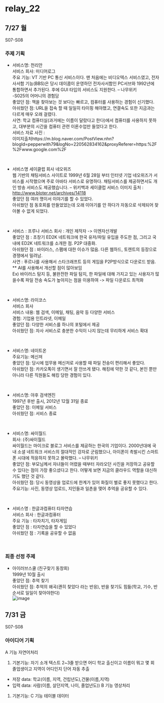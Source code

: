 # relay_22


## 7/27 월
S07-S08

### 주제 기획

* 서비스명: 천리안 </br>
서비스 회사: 미디어로그</br>
주요 기능: VT 기반 PC 통신 서비스이다. 맨 처음에는 비디오텍스 서비스였고, 전자사서함 기능(BBS)은 당시 데이콤이 운영하던 전자사서함인 PC서브와 1992년에 통합하면서 추가된다. 후에 GUI 타입의 서비스도 지원한다. – 나무위키</br>
-S025의 어머니의 경험담</br>
좋았던 점: 책을 찾아보는 것 보다는 빠르고, 컴퓨터를 사용하는 경험이 신기했다.</br>
아쉬웠던 점: URL을 접속 할 때 일일히 타이핑 해야했고, 연결속도 또한 지금과는 다르게 매우 오래 걸렸다.</br>
사연: 학교 컴퓨터실(과거에는 이름이 달랐다고 한다)에서 컴퓨터를 사용하지 못하고, 대부분의 시간을 컴퓨터 관련 이론수업만 들었다고 한다. </br>
서비스 자료 사진 :</br>
이미지출처https://m.blog.naver.com/PostView.nhn?blogId=pepperwith79&logNo=220562834162&proxyReferer=https:%2F%2Fwww.google.com%2F
 
 </br>

* 서비스명 세이클럽
회사 네오위즈</br>
웹 기반의 채팅서비스 사이트로 1999년 6월 28일 부터 인터넷 기업 네오위즈가 서비스를 시작했으며 주로 아바타 서비스로 유명하다. 채팅서비스를 제공하면서도 개인 방송 서비스도 제공했습니다.  – 위키백과
세이클럽 서비스 이미지 출처 : http://www.bloter.net/archives/14118 </br>
좋았던 점 여러 명이서 이야기를 할 수 있었다.</br>
아쉬웠던 점 동호회를 만들었었는데 오래 이야기를 안 하다가 자동으로 삭제되어 찾아볼 수 없게 되었다.</br>

</br>

* 서비스 : 프루나
서비스 회사 : 개인 제작자 -> 이엔자산개발</br>
좋았던 점 : 초창기 ED2K 네트워크에 한국 유저/파일 유입을 주도한 점, 그리고 국내에 ED2K 네트워크를 소개한 점. P2P 대중화.</br>
아쉬웠던 점 : 바이러스, 스팸에 대한 이슈가 많음. 다른 웹하드, 토렌트의 등장으로 경쟁에서 밀려남.</br>
사연 : 푸르나를 사용해서 스타크래프트 등의 게임을 P2P방식으로 다운로드 받음.</br>
** AI를 사용해서 개선할 점이 많아보임</br>
Ex) 바이러스 탐지 등, 불완전한 파일 탐지, 한 파일에 대해 가지고 있는 사용자가 많을수록 파일 전송 속도가 높아지는 점을 이용하여 -> 파일 다운로드 최적화</br>

</br>

* 서비스명: 라이코스 </br>
서비스 회사</br>
서비스 내용: 웹 검색, 이메일, 채팅, 음악 등 다양한 서비스</br>
경험: 기업용 인트라넷, 이메일</br>
좋았던 점: 다양한 서비스를 하나의 포털에서 제공</br>
아쉬웠던 점: 자사 서비스로 충분한 수익이 나지 않는데 무리하게 서비스 확대</br>

</br>

* 서비스명: 네이트온</br>
주요기능: 메신져</br>
좋았던 점: 당시에 업무용 메신저로 사용할 때 파일 전송이 편리해서 좋았다.</br>
아쉬웠던 점: 카카오톡이 생기면서 잘 안쓰게 됐다. 해킹에 약한 것 같다, 본인 뿐만 아니라 다른 직원들도 해킹 당한 경험이 있다.</br>

</br>

* 서비스명: 야후 검색엔진</br>
1997년 후반 출시, 2012년 12월 31일 종료</br>
좋았던 점: 이메일 서비스</br>
아쉬웠던 점: 서비스 종료</br>
  
 
* 서비스명: 싸이월드</br>
회사: (주)싸이월드</br>
싸이월드는 마이크로 블로그 서비스를 제공하는 한국의 기업이다. 2000년대에 국내 소셜 네트워크 서비스의 절대적인 강자로 군림했으나, 아이폰이 촉발시킨 스마트폰 시대에 적응하지 못하고 몰락했다. – 나무위키</br>
좋았던 점: 부모님께서 자녀들이 어렸을 때부터 자라오던 사진을 저장하고 공유할 수 있다는 점이 가장 좋으셨다고 한다. 어떻게 보면 지금의 클라우드 역할을 대신하기도 했던 것 같다.</br>
아쉬웠던 점: 당시 동영상을 업로드에 한계가 있어 화질이 별로 좋지 못했다고 한다. 주요기능: 사진, 동영상 업로드, 지인들과 일촌을 맺어 추억을 공유할 수 있다.</br>

</br>

* 서비스명 : 한글과컴퓨터 타자연습</br>
서비스 회사 : 한글과컴퓨터</br>
주요 기능 : 타자치기, 타자게임</br>
좋았던 점 : 타자연습을 할 수 있었다</br>
아쉬웠던 점 : 기록을 공유할 수 없음</br>


</br> 

### 최종 선정 주제

* 아이러브스쿨 (친구찾기 동창회)</br>
1999년 10월 출시</br>
좋았던 점: 추억 찾기</br>
아쉬웠던 점: 추억의 왜곡(괜히 찾았다 라는 반응), 반을 찾기도 힘듦(학교, 기수, 반 순서로 일일이 찾아야한다)</br>
![image](https://user-images.githubusercontent.com/20080283/89000857-6d5fa900-d333-11ea-8b92-fbed90c4e087.png)

## 7/31 금
S07-S08
### 아이디어 기획

A 기능 자연어처리
1. 기본기능: 자기 소개 텍스트 2~3줄 받으면 어디 학교 출신이고 이름이 뭐고 몇 회 졸업생이고 지역이 어디인지 단어 자동 추출
- 저장 data: 학교(이름, 지역, 건립년도),건물(이름,지역)
- 입력 data: 사람(이름, 살던지역, 나이, 졸업년도))
B 기능 영상처리
1. 기본기능: 
C 기능 테이블 데이터


